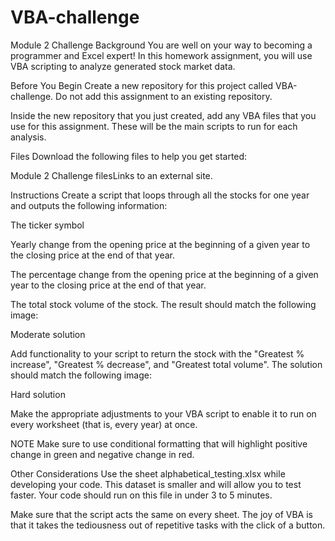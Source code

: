 # VBA-challenge
Module 2 Challenge
Background
You are well on your way to becoming a programmer and Excel expert! In this homework assignment, you will use VBA scripting to analyze generated stock market data.

Before You Begin
Create a new repository for this project called VBA-challenge. Do not add this assignment to an existing repository.

Inside the new repository that you just created, add any VBA files that you use for this assignment. These will be the main scripts to run for each analysis.

Files
Download the following files to help you get started:

Module 2 Challenge filesLinks to an external site.

Instructions
Create a script that loops through all the stocks for one year and outputs the following information:

The ticker symbol

Yearly change from the opening price at the beginning of a given year to the closing price at the end of that year.

The percentage change from the opening price at the beginning of a given year to the closing price at the end of that year.

The total stock volume of the stock. The result should match the following image:

Moderate solution

Add functionality to your script to return the stock with the "Greatest % increase", "Greatest % decrease", and "Greatest total volume". The solution should match the following image:

Hard solution

Make the appropriate adjustments to your VBA script to enable it to run on every worksheet (that is, every year) at once.

NOTE
Make sure to use conditional formatting that will highlight positive change in green and negative change in red.

Other Considerations
Use the sheet alphabetical_testing.xlsx while developing your code. This dataset is smaller and will allow you to test faster. Your code should run on this file in under 3 to 5 minutes.

Make sure that the script acts the same on every sheet. The joy of VBA is that it takes the tediousness out of repetitive tasks with the click of a button.
